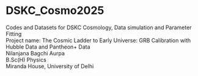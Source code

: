 # DSKC_Cosmo2025
Codes and Datasets for DSKC Cosmology, Data simulation and Parameter Fitting<br>
Project name: The Cosmic Ladder to Early Universe: GRB Calibration with Hubble Data and Pantheon+ Data<br>
Nilanjana Bagchi Aurpa<br>
B.Sc(H) Physics<br>
Miranda House, University of Delhi

